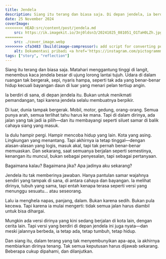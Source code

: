 ```yaml
---
title: Jendela
description: Siang itu terang dan biasa saja. Di depan jendela, ia berdiri diam—menatap keluar, bukan untuk melihat dunia, tapi untuk bertanya tentang dirinya sendiri:/ bagaimana jika jalan yang dulu tidak diambil... justru yang sebenarnya ia butuhkan?
date: 25 November 2024
coverImage:
<<<<<<<< HEAD:src/content/post/jendela.md
    src: https://ik.imagekit.io/3nj0ldsn3/20241025_081051_O1TaH0LZh.jpg?updatedAt=1749990667927
========
    src: ./cover_image.webp
>>>>>>>> cfa3483 (build(image-compressor): add script for converting post images into .webp format):src/content/post/jendela/index.md
    alt: Dokumentasi pribadi <a href='https://instagram.com/pictogrammmer'>@pictogrammmer</a>
tags: ["story", "reflection"]
---
```


Siang itu terang dan biasa saja. Matahari menggantung tinggi di langit, menembus kaca jendela besar di ujung lorong lantai tujuh. Udara di dalam ruangan tak bergerak, sepi, nyaris hampa, seperti tak ada yang benar-benar hidup kecuali bayangan daun di luar yang menari pelan tertiup angin.

Ia berdiri di sana, di depan jendela itu. Bukan untuk menikmati pemandangan, tapi karena jendela selalu membuatnya berpikir.

Di luar, dunia tampak bergerak. Mobil, motor, gedung, orang-orang. Semua punya arah, semua terlihat tahu harus ke mana. Tapi di dalam dirinya, ada jalan yang tak jadi ia pilih—dan itu membayangi seperti siluet samar di balik cahaya siang yang masuk.

Ia dulu hampir pergi. Hampir mencoba hidup yang lain. Kota yang asing. Lingkungan yang menantang. Tapi akhirnya ia tetap tinggal—dengan alasan-alasan yang logis, masuk akal, tapi tak pernah benar-benar memuaskan. Dan sekarang, saat semuanya berjalan seperti semestinya, kenangan itu muncul, bukan sebagai penyesalan, tapi sebagai pertanyaan.

Bagaimana kalau?
Bagaimana jika?
Apa jadinya aku sekarang?

Jendela itu tak memberinya jawaban. Hanya pantulan samar wajahnya sendiri yang tampak di sana, di antara cahaya dan bayangan. Ia melihat dirinya, tubuh yang sama, tapi entah kenapa terasa seperti versi yang menunggu sesuatu... atau seseorang.

Lalu ia menghela napas, panjang, dalam.
Bukan karena sedih. Bukan pula kecewa.
Tapi karena ia mulai mengerti: tidak semua jalan harus diambil untuk bisa dihargai.

Mungkin ada versi dirinya yang kini sedang berjalan di kota lain, dengan cerita lain. Tapi versi yang berdiri di depan jendela ini juga nyata—dan meski jalannya berbeda, ia tetap ada, tetap tumbuh, tetap hidup.

Dan siang itu, dalam terang yang tak menyembunyikan apa-apa, ia akhirnya membiarkan dirinya tenang.
Tak semua keputusan harus dijawab sekarang.
Beberapa cukup dipahami, dan dilanjutkan.